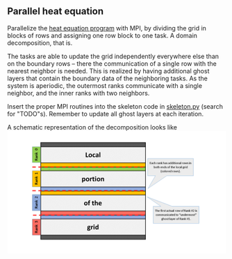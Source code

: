 ## Parallel heat equation

Parallelize the [heat equation program](../../numpy/heat-equation) with MPI,
by dividing the grid in blocks of rows and assigning one row block to one
task. A domain decomposition, that is.

The tasks are able to update the grid independently everywhere else than on
the boundary rows – there the communication of a single row with the nearest
neighbor is needed. This is realized by having additional ghost layers that
contain the boundary data of the neighboring tasks. As the system is
aperiodic, the outermost ranks communicate with a single neighbor, and the
inner ranks with two neighbors.

Insert the proper MPI routines into the skeleton code in
[skeleton.py](skeleton.py) (search for "TODO"s).
Remember to update all ghost layers at each iteration.

A schematic representation of the decomposition looks like
![img](domain_decomposition.png)
